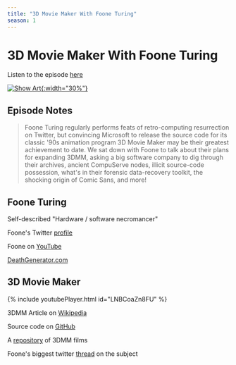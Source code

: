 ```yaml
---
title: "3D Movie Maker With Foone Turing"
season: 1
---
```

# 3D Movie Maker With Foone Turing

Listen to the episode [here](https://fosspod.content.town/episodes/3d-movie-maker-with-foone-turing)

[![Show Art](https://image.simplecastcdn.com/images/369e8282-bab3-4f89-8844-5a60aee0d43c/af65bd66-a51a-4976-ab62-6869b82bbd58/3000x3000/vlcsnap-2022-05-26-10h23m13s218.jpg){:width="30%"}](https://fosspod.content.town/episodes/3d-movie-maker-with-foone-turing)

## Episode Notes

> Foone Turing regularly performs feats of retro-computing resurrection on Twitter, but convincing Microsoft to release the source code for its classic '90s animation program 3D Movie Maker may be their greatest achievement to date. We sat down with Foone to talk about their plans for expanding 3DMM, asking a big software company to dig through their archives, ancient CompuServe nodes, illicit source-code possession, what's in their forensic data-recovery toolkit, the shocking origin of Comic Sans, and more!


## Foone Turing

Self-described "Hardware / software necromancer"

Foone's Twitter [profile](https://twitter.com/Foone)

Foone on [YouTube](https://www.youtube.com/c/FooneTuring)

[DeathGenerator.com](https://www.youtube.com/c/FooneTuring)

## 3D Movie Maker

{% include youtubePlayer.html id="LNBCoaZn8FU" %}

3DMM Article on [Wikipedia](https://en.wikipedia.org/wiki/3D_Movie_Maker)

Source code on [GitHub](https://github.com/microsoft/Microsoft-3D-Movie-Maker)

A [repository](https://3dmm.com/movies.php) of 3DMM films

Foone's biggest twitter [thread](https://twitter.com/Foone/status/1511808848729804803) on the subject